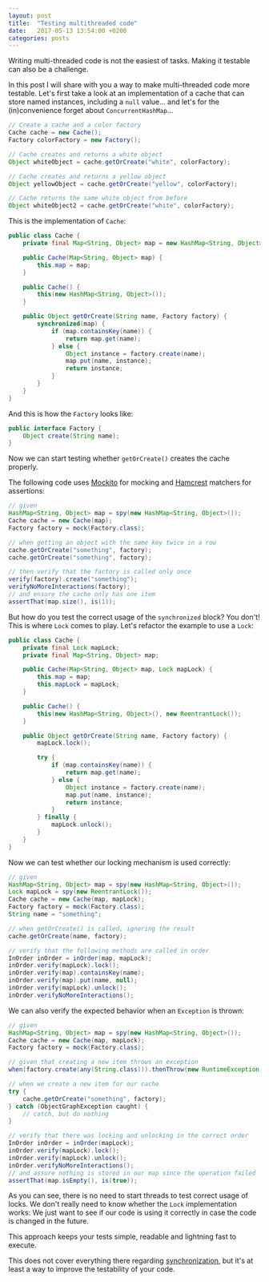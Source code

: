 ```yaml
---
layout: post
title:  "Testing multithreaded code"
date:   2017-05-13 13:54:00 +0200
categories: posts
---
```


Writing multi-threaded code is not the easiest of tasks. Making it testable can also be a challenge.

<!--more-->

In this post I will share with you a way to make multi-threaded code more testable.
Let's first take a look at an implementation of a cache that can store named instances, including a `null` value... and let's for the (in)convenience forget about `ConcurrentHashMap`...

```java
// Create a cache and a color factory
Cache cache = new Cache();
Factory colorFactory = new Factory();

// Cache creates and returns a white object
Object whiteObject = cache.getOrCreate("white", colorFactory);

// Cache creates and returns a yellow object
Object yellowObject = cache.getOrCreate("yellow", colorFactory);

// Cache returns the same white object from before
Object whiteObject2 = cache.getOrCreate("white", colorFactory);
```

This is the implementation of `Cache`:

```java
public class Cache {
    private final Map<String, Object> map = new HashMap<String, Object>();

    public Cache(Map<String, Object> map) {
        this.map = map;
    }

    public Cache() {
        this(new HashMap<String, Object>());
    }

    public Object getOrCreate(String name, Factory factory) {
        synchronized(map) {
            if (map.containsKey(name)) {
                return map.get(name);
            } else {
                Object instance = factory.create(name);
                map.put(name, instance);
                return instance;
            }
        }
    }
}
```

And this is how the `Factory` looks like:

```java
public interface Factory {
    Object create(String name);
}
```

Now we can start testing whether `getOrCreate()` creates the cache properly.

The following code uses [Mockito][mockito] for mocking and [Hamcrest][hamcrest] matchers for assertions:

```java
// given
HashMap<String, Object> map = spy(new HashMap<String, Object>());
Cache cache = new Cache(map);
Factory factory = mock(Factory.class);

// when getting an object with the same key twice in a row
cache.getOrCreate("something", factory);
cache.getOrCreate("something", factory);

// then verify that the factory is called only once
verify(factory).create("something");
verifyNoMoreInteractions(factory);
// and ensure the cache only has one item
assertThat(map.size(), is(1));
```

But how do you test the correct usage of the `synchronized` block? You don't!
This is where `Lock` comes to play. Let's refactor the example to use a `Lock`:

```java
public class Cache {
    private final Lock mapLock;
    private final Map<String, Object> map;

    public Cache(Map<String, Object> map, Lock mapLock) {
        this.map = map;
        this.mapLock = mapLock;
    }

    public Cache() {
        this(new HashMap<String, Object>(), new ReentrantLock());
    }

    public Object getOrCreate(String name, Factory factory) {
        mapLock.lock();

        try {
            if (map.containsKey(name)) {
                return map.get(name);
            } else {
                Object instance = factory.create(name);
                map.put(name, instance);
                return instance;
            }
        } finally {
            mapLock.unlock();
        }
    }
}
```

Now we can test whether our locking mechanism is used correctly:

```java
// given
HashMap<String, Object> map = spy(new HashMap<String, Object>());
Lock mapLock = spy(new ReentrantLock());
Cache cache = new Cache(map, mapLock);
Factory factory = mock(Factory.class);
String name = "something";

// when getOrCreate() is called, ignoring the result
cache.getOrCreate(name, factory);

// verify that the following methods are called in order
InOrder inOrder = inOrder(map, mapLock);
inOrder.verify(mapLock).lock();
inOrder.verify(map).containsKey(name);
inOrder.verify(map).put(name, null);
inOrder.verify(mapLock).unlock();
inOrder.verifyNoMoreInteractions();
```

We can also verify the expected behavior when an `Exception` is thrown:

```java
// given
HashMap<String, Object> map = spy(new HashMap<String, Object>());
Cache cache = new Cache(map, mapLock);
Factory factory = mock(Factory.class);

// given that creating a new item throws an exception
when(factory.create(any(String.class))).thenThrow(new RuntimeException("test"));

// when we create a new item for our cache
try {
    cache.getOrCreate("something", factory);
} catch (ObjectGraphException caught) {
    // catch, but do nothing
}

// verify that there was locking and unlocking in the correct order
InOrder inOrder = inOrder(mapLock);
inOrder.verify(mapLock).lock();
inOrder.verify(mapLock).unlock();
inOrder.verifyNoMoreInteractions();
// and assure nothing is stored in our map since the operation failed
assertThat(map.isEmpty(), is(true));
```

As you can see, there is no need to start threads to test correct usage of locks.
We don't really need to know whether the `Lock` implementation works: We just want to
see if our code is using it correctly in case the code is changed in the future.

This approach keeps your tests simple, readable and lightning fast to execute.

This does not cover everything there regarding [synchronization][java_synchronization], but it's at least a way to improve the testability of your code.

[mockito]: http://site.mockito.org
[hamcrest]: http://hamcrest.org/JavaHamcrest/
[java_synchronization]: https://docs.oracle.com/javase/tutorial/essential/concurrency/sync.html
